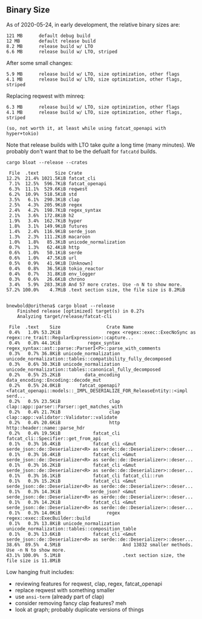 
## Binary Size

As of 2020-05-24, in early development, the relative binary sizes are:

    121 MB      default debug build
    12 MB       default release build
    8.2 MB      release build w/ LTO
    6.6 MB      release build w/ LTO, striped

After some small changes:

    5.9 MB      release build w/ LTO, size optimization, other flags
    4.1 MB      release build w/ LTO, size optimization, other flags, striped

Replacing reqwest with minreq:

    6.3 MB      release build w/ LTO, size optimization, other flags
    4.1 MB      release build w/ LTO, size optimization, other flags, striped

    (so, not worth it, at least while using fatcat_openapi with hyper+tokio)

Note that release builds with LTO take *quite* a long time (many minutes). We
probably don't want that to be the defualt for `fatcatd` builds.

    cargo bloat --release --crates

     File  .text      Size Crate
    12.2%  21.4% 1021.5KiB fatcat_cli
     7.1%  12.5%  596.7KiB fatcat_openapi
     6.3%  11.1%  529.6KiB reqwest
     6.2%  10.9%  518.5KiB std
     3.5%   6.1%  290.3KiB clap
     2.5%   4.3%  205.9KiB regex
     2.4%   4.2%  198.7KiB regex_syntax
     2.1%   3.6%  172.8KiB h2
     1.9%   3.4%  162.7KiB hyper
     1.8%   3.1%  149.9KiB futures
     1.4%   2.4%  116.9KiB serde_json
     1.3%   2.3%  111.2KiB macaroon
     1.0%   1.8%   85.3KiB unicode_normalization
     0.7%   1.3%   62.4KiB http
     0.6%   1.0%   50.1KiB serde
     0.6%   1.0%   47.5KiB url
     0.5%   0.9%   41.9KiB [Unknown]
     0.4%   0.8%   36.5KiB tokio_reactor
     0.4%   0.7%   31.8KiB env_logger
     0.3%   0.6%   26.6KiB chrono
     3.4%   5.9%  283.3KiB And 57 more crates. Use -n N to show more.
    57.2% 100.0%    4.7MiB .text section size, the file size is 8.2MiB


    bnewbold@orithena$ cargo bloat --release
        Finished release [optimized] target(s) in 0.27s
        Analyzing target/release/fatcat-cli

     File  .text    Size                 Crate Name
     0.4%   1.0% 53.2KiB                 regex <regex::exec::ExecNoSync as regex::re_trait::RegularExpression>::capture...
     0.4%   0.8% 44.1KiB          regex_syntax regex_syntax::ast::parse::ParserI<P>::parse_with_comments
     0.3%   0.7% 36.8KiB unicode_normalization unicode_normalization::tables::compatibility_fully_decomposed
     0.3%   0.6% 30.3KiB unicode_normalization unicode_normalization::tables::canonical_fully_decomposed
     0.2%   0.5% 25.2KiB         data_encoding data_encoding::Encoding::decode_mut
     0.2%   0.5% 24.0KiB       fatcat_openapi? <fatcat_openapi::models::_IMPL_DESERIALIZE_FOR_ReleaseEntity::<impl serd...
     0.2%   0.5% 23.5KiB                  clap clap::app::parser::Parser::get_matches_with
     0.2%   0.4% 21.7KiB                  clap clap::app::validator::Validator::validate
     0.2%   0.4% 20.6KiB                  http http::header::name::parse_hdr
     0.2%   0.4% 19.5KiB            fatcat_cli fatcat_cli::Specifier::get_from_api
     0.1%   0.3% 16.4KiB            fatcat_cli <&mut serde_json::de::Deserializer<R> as serde::de::Deserializer>::deser...
     0.1%   0.3% 16.4KiB            fatcat_cli <&mut serde_json::de::Deserializer<R> as serde::de::Deserializer>::deser...
     0.1%   0.3% 16.2KiB            fatcat_cli <&mut serde_json::de::Deserializer<R> as serde::de::Deserializer>::deser...
     0.1%   0.3% 16.1KiB            fatcat_cli fatcat_cli::run
     0.1%   0.3% 15.2KiB            fatcat_cli <&mut serde_json::de::Deserializer<R> as serde::de::Deserializer>::deser...
     0.1%   0.3% 14.3KiB           serde_json? <&mut serde_json::de::Deserializer<R> as serde::de::Deserializer>::deser...
     0.1%   0.3% 14.2KiB            fatcat_cli <&mut serde_json::de::Deserializer<R> as serde::de::Deserializer>::deser...
     0.1%   0.3% 14.0KiB                 regex regex::exec::ExecBuilder::build
     0.1%   0.3% 13.8KiB unicode_normalization unicode_normalization::tables::composition_table
     0.1%   0.3% 13.6KiB            fatcat_cli <&mut serde_json::de::Deserializer<R> as serde::de::Deserializer>::deser...
    38.6%  89.5%  4.5MiB                       And 13832 smaller methods. Use -n N to show more.
    43.1% 100.0%  5.1MiB                       .text section size, the file size is 11.8MiB

Low hanging fruit includes:

- reviewing features for reqwest, clap, regex, fatcat_openapi
- replace reqwest with something smaller
- use `ansi-term` (already part of clap)
- consider removing fancy clap features? meh
- look at graph; probably duplicate versions of things

